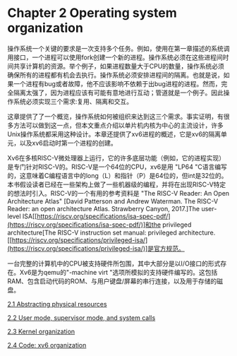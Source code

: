 # Chapter 2 Operating system organization

操作系统一个关键的要求是一次支持多个任务。例如，使用在第一章描述的系统调用接口，一个进程可以使用fork创建一个新的进程。操作系统必须在这些进程间时间共享计算机的资源。举个例子，如果进程数量大于CPU的数量，操作系统必须确保所有的进程都有机会去执行。操作系统必须安排进程间的隔离。也就是说，如果一个进程有bug或者故障，他不应该影响不依赖于出bug进程的进程。然而，完全隔离太强了，因为进程应该有可能有意地进行互动；管道就是一个例子。因此操作系统必须实现三个需求:复用、隔离和交互。

这章提供了了一个概览，操作系统如何被组织来达到这三个需求。事实证明，有很多方法可以做到这一点，但本文重点介绍以单片机内核为中心的主流设计，许多Unix操作系统都采用这种设计。本章还提供了xv6进程的概述，它是xv6的隔离单元，以及xv6启动时第一个进程的创建。

Xv6在多核RISC-V微处理器上运行，它的许多底层功能（例如，它的进程实现）是专门针对RISC-V的。RISC-V是一个64位的CPU，xv6是用 "LP64 "C语言编写的，这意味着C编程语言中的long（L）和指针（P）是64位的，但int是32位的。本书假设读者已经在一些架构上做了一些机器级的编程，并将在出现RISC-V特定的想法时引入。RISC-V的一个有用的参考资料是 "The RISC-V Reader: An Open Architecture Atlas" [David Patterson and Andrew Waterman. The RISC-V Reader: an open architecture Atlas. Strawberry Canyon, 2017.]The user-level ISA[[https://riscv.org/specifications/isa-spec-pdf/](https://riscv.org/specifications/isa-spec-pdf/)]和the privileged architecture[The RISC-V instruction set manual: privileged architecture. [[https://riscv.org/specifications/privileged-isa/](https://riscv.org/specifications/privileged-isa/)]是官方规范。

一台完整的计算机中的CPU被支持硬件所包围，其中大部分是以I/O接口的形式存在。Xv6是为qemu的"-machine virt "选项所模拟的支持硬件编写的。这包括RAM、包含启动代码的ROM、与用户键盘/屏幕的串行连接，以及用于存储的磁盘。

[2.1 Abstracting physical resources](2-1%20Abstracting%20physical%20resources.md)

[2.2 User mode, supervisor mode, and system calls](2-2%20User%20mode%2C%20supervisor%20mode%2C%20and%20system%20calls.md)

[2.3 Kernel organization](2-3%20Kernel%20organization.md)

[2.4 Code: xv6 organization](2-4%20Code%20xv6%20organization.md)